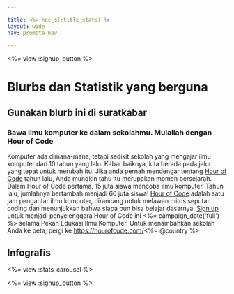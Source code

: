 ```yaml
---

title: <%= hoc_s(:title_stats) %>
layout: wide
nav: promote_nav

---
```


<%= view :signup_button %>

# Blurbs dan Statistik yang berguna

## Gunakan blurb ini di suratkabar

### Bawa ilmu komputer ke dalam sekolahmu. Mulailah dengan Hour of Code

Komputer ada dimana-mana, tetapi sedikit sekolah yang mengajar ilmu komputer dari 10 tahun yang lalu. Kabar baiknya, kita berada pada jalur yang tepat untuk merubah itu. Jika anda pernah mendengar tentang [Hour of Code](<%= resolve_url('/') %>) tahun lalu, Anda mungkin tahu itu merupakan momen bersejarah. Dalam Hour of Code pertama, 15 juta siswa mencoba ilmu komputer. Tahun lalu, jumlahnya bertambah menjadi 60 juta siswa! [Hour of Code](<%= resolve_url('/') %>) adalah satu jam pengantar ilmu komputer, dirancang untuk melawan mitos seputar coding dan menunjukkan bahwa siapa pun bisa belajar dasarnya. [Sign up](<%= resolve_url('/') %>) untuk menjadi penyelenggara Hour of Code ini <%= campaign_date('full') %> selama Pekan Edukasi Ilmu Komputer. Untuk menambahkan sekolah Anda ke peta, pergi ke https://hourofcode.com/<%= @country %>

## Infografis

<%= view :stats_carousel %>

<%= view :signup_button %>